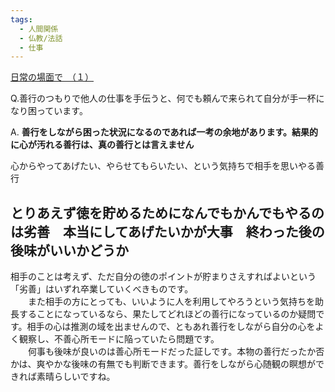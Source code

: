 ```yaml
---
tags:
  - 人間関係
  - 仏教/法話
  - 仕事
---
```

[日常の場面で　（１）](https://www.satisati.jp/category13/category17/entry110.html)

Q.善行のつもりで他人の仕事を手伝うと、何でも頼んで来られて自分が手一杯になり困っています。

A. **善行をしながら困った状況になるのであれば一考の余地があります。結果的に心が汚れる善行は、真の善行とは言えません**

心からやってあげたい、やらせてもらいたい、という気持ちで相手を思いやる善行 

## とりあえず徳を貯めるためになんでもかんでもやるのは劣善　本当にしてあげたいかが大事　終わった後の後味がいいかどうか

相手のことは考えず、ただ自分の徳のポイントが貯まりさえすればよいという「劣善」はいずれ卒業していくべきものです。  
　　また相手の方にとっても、いいように人を利用してやろうという気持ちを助長することになっているなら、果たしてどれほどの善行になっているのか疑問です。相手の心は推測の域を出ませんので、ともあれ善行をしながら自分の心をよく観察し、不善心所モードに陥っていたら問題です。  
　　何事も後味が良いのは善心所モードだった証しです。本物の善行だったか否かは、爽やかな後味の有無でも判断できます。善行をしながら心随観の瞑想ができれば素晴らしいですね。